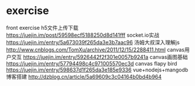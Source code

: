 # exercise
front exercise
h5文件上传下载 https://juejin.im/post/59598ecf5188250d8d141fff
socket.io实战 https://juejin.im/entry/5a673039f265da3e3b7aac96
汤姆大叔深入理解js http://www.cnblogs.com/TomXu/archive/2011/12/15/2288411.html
canvas用户交互 https://juejin.im/entry/5926442f2f301e0057b9241a
canvas画图基础 https://juejin.im/entry/57794498c4c971005570ec3d
canvas flapy bird https://juejin.im/entry/598637d1f265da3e185e9336
vue+nodejs+mangodb博客搭建 http://dzblog.cn/article/5a69609c3c04164b0bd4b964

